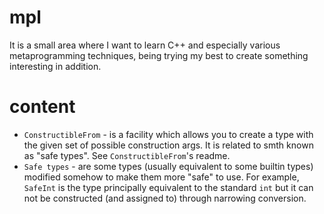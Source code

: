 # mpl
It is a small area where I want to learn C++ and especially various metaprogramming techniques,
being trying my best to create something interesting in addition.

# content
* `ConstructibleFrom` - is a facility which allows you to create a type with the given set of possible construction args.
It is related to smth known as "safe types". See `ConstructibleFrom`'s readme.
* `Safe types` - are some types (usually equivalent to some builtin types) modified somehow to make them more "safe" to use. For example, `SafeInt` is the type principally equivalent to the standard `int` but it can not be constructed (and assigned to) through narrowing conversion.
